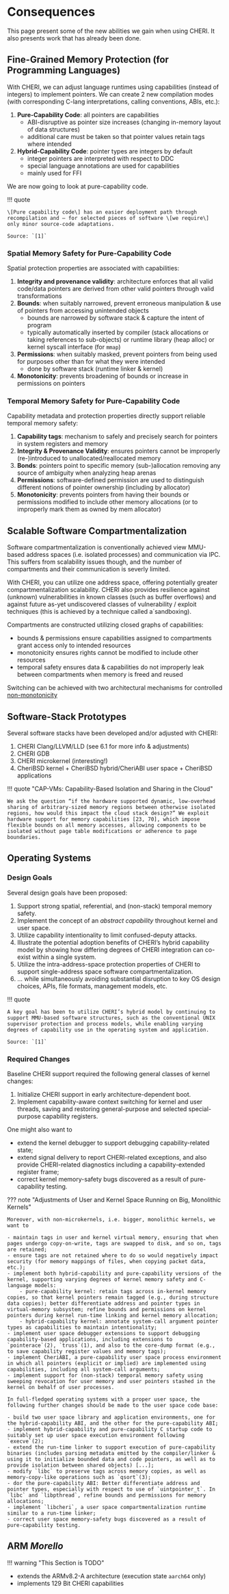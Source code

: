 # Consequences

This page present some of the new abilities we gain when using CHERI. It also presents work that has already been done.

## Fine-Grained Memory Protection (for Programming Languages)

With CHERI, we can adjust language runtimes using capabilities (instead of integers) to implement pointers. We can create 2 new compilation modes (with corresponding C-lang interpretations, calling conventions, ABIs, etc.):

1. **Pure-Capability Code**: all pointers are capabilities
    - ABI-disruptive as pointer size increases (changing in-memory layout of data structures)
    - additional care must be taken so that pointer values retain tags where intended
2. **Hybrid-Capability Code**: pointer types are integers by default
    - integer pointers are interpreted with respect to DDC
    - special language annotations are used for capabilities
    - mainly used for FFI

We are now going to look at pure-capability code.

!!! quote

    \[Pure capability code\] has an easier deployment path through recompilation and – for selected pieces of software \[we require\] only minor source-code adaptations.

    Source: `[1]`

### Spatial Memory Safety for Pure-Capability Code

Spatial protection properties are associated with capabilities:

1. **Integrity and provenance validity**: architecture enforces that all valid code/data pointers are derived from other valid pointers through valid transformations
2. **Bounds**: when suitably narrowed, prevent erroneous manipulation & use of pointers from accessing unintended objects
    - bounds are narrowed by software stack & capture the intent of program
    - typically automatically inserted by compiler (stack allocations or taking references to sub-objects) or runtime library (heap alloc) or kernel syscall interface (for `mmap`)
3. **Permissions**: when suitably masked, prevent pointers from being used for purposes other than for what they were intended
    - done by software stack (runtime linker & kernel)
4. **Monotonicity**: prevents broadening of bounds or increase in permissions on pointers

### Temporal Memory Safety for Pure-Capability Code

Capability metadata and protection properties directly support reliable temporal memory safety:

1. **Capability tags**: mechanism to safely and precisely search for pointers in system registers and memory
2. **Integrity & Provenance Validity**: ensures pointers cannot be improperly (re-)introduced to unallocated/reallocated memory
3. **Bonds**: pointers point to specific memory (sub-)allocation removing any source of ambiguity when analyzing heap arenas
4. **Permissions**: software-defined permission are used to distinguish different notions of pointer ownership (including by allocator)
5. **Monotonicity**: prevents pointers from having their bounds or permissions modified to include other memory allocations (or to improperly mark them as owned by mem allocator)

## Scalable Software Compartmentalization

Software compartmentalization is conventionally achieved view MMU-based address spaces (i.e. isolated processes) and communication via IPC. This suffers from scalability issues though, and the number of compartments and their communication is severly limited.

With CHERI, you can utilize one address space, offering potentially greater compartmentalization scalability. CHERI also provides resilience against (unknown) vulnerabilities in known classes (such as buffer overflows) and against future as-yet undiscovered classes of vulnerability / exploit techniques (this is achieved by a technique called a´sandboxing).

Compartments are constructed utilizing closed graphs of capabilities:

- bounds & permissions ensure capabilities assigned to compartments grant access only to intended resources
- monotonicity ensures rights cannot be modified to include other resources
- temporal safety ensures data & capabilities do not improperly leak between compartments when memory is freed and reused

Switching can be achieved with two architectural mechanisms for controlled [non-monotonicity](./capabilities.md#reachable-capability-monotonicity)

## Software-Stack Prototypes

Several software stacks have been developed and/or adjusted with CHERI:

1. CHERI Clang/LLVM/LLD (see 6.1 for more info & adjustments)
2. CHERI GDB
3. CHERI microkernel (interesting!)
4. CheriBSD kernel + CheriBSD hybrid/CheriABI user space + CheriBSD applications

!!! quote "CAP-VMs: Capability-Based Isolation and Sharing in the Cloud"

    We ask the question “if the hardware supported dynamic, low-overhead sharing of arbitrary-sized memory regions between otherwise isolated regions, how would this impact the cloud stack design?” We exploit hardware support for memory capabilities [23, 70], which impose flexible bounds on all memory accesses, allowing components to be isolated without page table modifications or adherence to page boundaries.

## Operating Systems

### Design Goals

Several design goals have been proposed:

1. Support strong spatial, referential, and (non-stack) temporal memory safety.
2. Implement the concept of an _abstract capability_ throughout kernel and user space.
3. Utilize capability intentionality to limit confused-deputy attacks.
4. Illustrate the potential adoption benefits of CHERI’s hybrid capability model by showing how differing degrees of CHERI integration can co-exist within a single system.
5. Utilize the intra-address-space protection properties of CHERI to support single-address space software compartmentalization.
6. ... while simultaneously avoiding substantial disruption to key OS design choices, APIs, file formats, management models, etc.

!!! quote

    A key goal has been to utilize CHERI’s hybrid model by continuing to support MMU-based software structures, such as the conventional UNIX supervisor protection and process models, while enabling varying degrees of capability use in the operating system and application.

    Source: `[1]`

### Required Changes

Baseline CHERI support required the following general classes of kernel changes:

1. Initialize CHERI support in early architecture-dependent boot.
2. Implement capability-aware context switching for kernel and user threads, saving and restoring general-purpose and selected special-purpose capability registers.

One might also want to

- extend the kernel debugger to support debugging capability-related state;
- extend signal delivery to report CHERI-related exceptions, and also provide CHERI-related diagnostics including a capability-extended register frame;
- correct kernel memory-safety bugs discovered as a result of pure-capability testing.

??? note "Adjustments of User and Kernel Space Running on Big, Monolithic Kernels"

    Moreover, with non-microkernels, i.e. bigger, monolithic kernels, we want to

    - maintain tags in user and kernel virtual memory, ensuring that when pages undergo copy-on-write, tags are swapped to disk, and so on, tags are retained;
    - ensure tags are not retained where to do so would negatively impact security (for memory mappings of files, when copying packet data, etc.);
    - implement both hybrid-capability and pure-capability versions of the kernel, supporting varying degrees of kernel memory safety and C-language models:
        - pure-capability kernel: retain tags across in-kernel memory copies, so that kernel pointers remain tagged (e.g., during structure data copies); better differentiate address and pointer types in virtual-memory subsystem; refine bounds and permissions on kernel pointers during kernel run-time linking and kernel memory allocation;
        - hybrid-capability kernel: annotate system-call argument pointer types as capabilities to maintain intentionality;
    - implement user space debugger extensions to support debugging capability-based applications, including extensions to `pointerace`(2), `truss`(1), and also to the core-dump format (e.g., to save capability register values and memory tags);
    - implement CheriABI, a pure-capability user space process environment in which all pointers (explicit or implied) are implemented using capabilities, including all system-call arguments;
    - implement support for (non-stack) temporal memory safety using sweeping revocation for user memory and user pointers stashed in the kernel on behalf of user processes.

    In full-fledged operating systems with a proper user space, the following further changes should be made to the user space code base:

    - build two user space library and application environments, one for the hybrid-capability ABI, and the other for the pure-capability ABI;
    - implement hybrid-capability and pure-capability C startup code to suitably set up user space execution environment following `execve`(2);
    - extend the run-time linker to support execution of pure-capability binaries (includes parsing metadata emitted by the compiler/linker & using it to initialize bounded data and code pointers, as well as to provide isolation between shared objects) [...];
    - modify `libc` to preserve tags across memory copies, as well as memory-copy-like operations such as `qsort`(3);
    - dor the pure-capability ABI: Better differentiate address and pointer types, especially with respect to use of `uintpointer_t`. In `libc` and `libpthread`, refine bounds and permissions for memory allocations;
    - implement `libcheri`, a user space compartmentalization runtime similar to a run-time linker;
    - correct user space memory-safety bugs discovered as a result of pure-capability testing.

## ARM _Morello_

!!! warning "This Section is TODO"

- extends the ARMv8.2-A architecture (execution state `aarch64` only)
- implements 129 Bit CHERI capabilities
